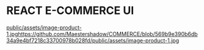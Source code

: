 # REACT E-COMMERCE UI
[public/assets/image-product-1.jpg](https://github.com/Maestershadow/COMMERCE/blob/569b9e390b6db34a9e4bf7218c33700978b028fd/public/assets/image-product-1.jpg)https://github.com/Maestershadow/COMMERCE/blob/569b9e390b6db34a9e4bf7218c33700978b028fd/public/assets/image-product-1.jpg
